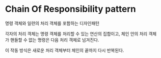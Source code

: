 # Chain Of Responsibility pattern

명령 객체와 일련의 처리 객체를 포함하는 디자인패턴

각자의 처리 객체는 명령 객체를 처리할 수 있는 연산의 집합이고, 체인 안의 처리 객체가 핸들할 수 없는 명령은
다음 처리 객체로 넘겨진다.

이 작동 방식은 새로운 처리 객체부터 체인의 끝까지 다시 반복된다.

